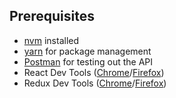 ## Prerequisites
* [nvm](https://github.com/creationix/nvm) installed
* [yarn](https://yarnpkg.com) for package management
* [Postman](https://www.getpostman.com) for testing out the API
* React Dev Tools ([Chrome](https://chrome.google.com/webstore/detail/react-developer-tools/fmkadmapgofadopljbjfkapdkoienihi?hl=en)/[Firefox](https://addons.mozilla.org/en-US/firefox/addon/react-devtools/))
* Redux Dev Tools ([Chrome](https://chrome.google.com/webstore/detail/redux-devtools/lmhkpmbekcpmknklioeibfkpmmfibljd)/[Firefox](https://addons.mozilla.org/en-US/firefox/addon/remotedev/?src=ss))
